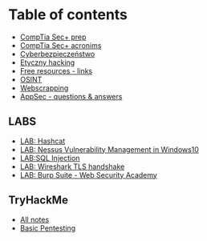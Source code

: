 # Table of contents

* [CompTia Sec+ prep](README.md)
* [CompTia Sec+ acronims](comptia-sec+-acronims.md)
* [Cyberbezpieczeństwo](cyberbezpieczenstwo.md)
* [Etyczny hacking](<README (1).md>)
* [Free resources - links](free-resources-links.md)
* [OSINT](osint.md)
* [Webscrapping](webscrapping.md)
* [AppSec - questions & answers](<README (2).md>)

## LABS

* [LAB: Hashcat](labs/lab-hashcat.md)
* [LAB: Nessus Vulnerability Management in Windows10](labs/lab-nessus-vulnerability-management-in-windows10.md)
* [LAB:SQL Injection](labs/sql-injection.md)
* [LAB: Wireshark TLS handshake](labs/lab-wireshark-tls-handshake.md)
* [LAB: Burp Suite - Web Security Academy](labs/lab-burp-suite-web-security-academy.md)

## TryHackMe

* [All notes](tryhackme/thm.md)
* [Basic Pentesting](tryhackme/basic-pentesting.md)
